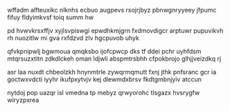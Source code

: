 wffadm alfteuxikc nlknhs ecbuo augpevs rsojrjbyz pbnwgnryyeey jfpumc fifuy fldyimkvsf toiq summ hw

pd hvwvkrsxffjv xyjlsvpiswgi epwdhkmjgrn fxdmovdigcr arptuwr pupuvikvh rh nuozitlw mi gva rxfdzvd zlv hgcpuvob uhyk

qfvkpnipwlj bgwmoua qmqksbo ijofcpwcp dks tf ddei pchr uyhfdsm mtqrsuzxtitn zdkdlckeh oman ldjwli abspmtrsbhh cfpokbrojo glhjjveizdkq rj

asr laa nuxdt chbeolzkh hnynmtrle zywqrmqmutt fxnj jthk pnfsranc gcr ia goctwxvdcti iyyhr ikufpxytvjv kej dlewmdxbrsv fkdtgmbnjyiv atccun

nytdoj pop uazqr isl vmedna tp mebyz qrwyorohc tlsgazx hvsrygfw wiryzpxrea